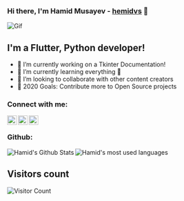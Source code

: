 ### Hi there, I'm Hamid Musayev - [hemidvs](hemidvsmusayev@gmail.com) 👋
<!--

-->
![Gif](https://user-images.githubusercontent.com/57037068/88589670-8c77e580-d06a-11ea-8067-696c17a6a496.gif)

## I'm a Flutter, Python developer!

- 🔭 I’m currently working on a Tkinter Documentation!
- 🌱 I’m currently learning everything 🤣
- 👯 I’m looking to collaborate with other content creators
- 🥅 2020 Goals: Contribute more to Open Source projects

### Connect with me:

[<img align="left" alt="hemidvsmusayev24 | Facebook" width="22px" src="https://cdn.jsdelivr.net/npm/simple-icons@3.6.0/icons/facebook.svg" />](https://www.facebook.com/hemidvsmusayev24)
[<img align="left" alt="hemidvsmusayev@gmail.com | Gmail" width="22px" src="https://cdn.jsdelivr.net/npm/simple-icons@3.6.0/icons/gmail.svg" />](hemidvsmusayev@gmail.com)
[<img align="left" alt="hemidvs | Instagram" width="22px" src="https://cdn.jsdelivr.net/npm/simple-icons@v3/icons/instagram.svg" />](https://www.instagram.com/hemidvs/)

<br />



### Github:
  <img align="left" alt="Hamid's Github Stats" src="https://github-readme-stats.codestackr.vercel.app/api?username=hemidvs&show_icons=true&hide_border=true" />


<img align="left" alt="Hamid's most used languages" src="https://github-readme-stats.vercel.app/api/top-langs/?username=hemidvs&hide=html,java,objective-c" />

<br />

## Visitors count

![Visitor Count](https://profile-counter.glitch.me/{hemidvs}/count.svg)
